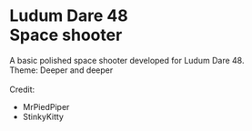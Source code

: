 # Ludum Dare 48 <br>Space shooter
A basic polished space shooter developed for Ludum Dare 48.<br>
Theme: Deeper and deeper<br>
<br>
Credit:<br>
- MrPiedPiper
- StinkyKitty